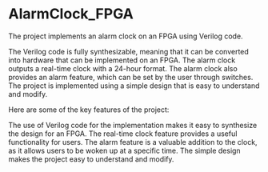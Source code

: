 # AlarmClock_FPGA

The project implements an alarm clock on an FPGA using Verilog code.

The Verilog code is fully synthesizable, meaning that it can be converted into hardware that can be implemented on an FPGA.
The alarm clock outputs a real-time clock with a 24-hour format.
The alarm clock also provides an alarm feature, which can be set by the user through switches.
The project is implemented using a simple design that is easy to understand and modify.

Here are some of the key features of the project:

The use of Verilog code for the implementation makes it easy to synthesize the design for an FPGA.
The real-time clock feature provides a useful functionality for users.
The alarm feature is a valuable addition to the clock, as it allows users to be woken up at a specific time.
The simple design makes the project easy to understand and modify.

